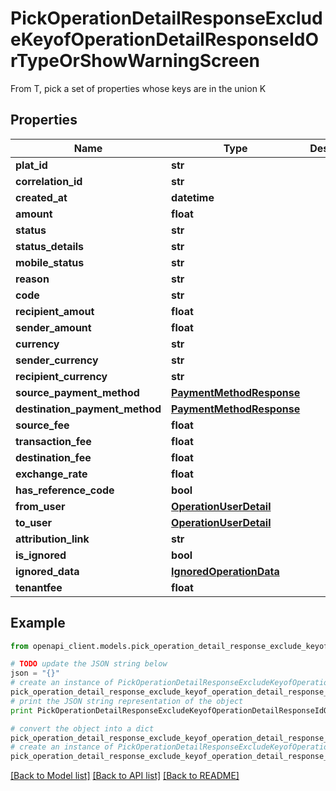 # PickOperationDetailResponseExcludeKeyofOperationDetailResponseIdOrTypeOrShowWarningScreen

From T, pick a set of properties whose keys are in the union K

## Properties
Name | Type | Description | Notes
------------ | ------------- | ------------- | -------------
**plat_id** | **str** |  | [optional] 
**correlation_id** | **str** |  | 
**created_at** | **datetime** |  | 
**amount** | **float** |  | 
**status** | **str** |  | 
**status_details** | **str** |  | [optional] 
**mobile_status** | **str** |  | [optional] 
**reason** | **str** |  | [optional] 
**code** | **str** |  | 
**recipient_amout** | **float** |  | 
**sender_amount** | **float** |  | [optional] 
**currency** | **str** |  | [optional] 
**sender_currency** | **str** |  | [optional] 
**recipient_currency** | **str** |  | [optional] 
**source_payment_method** | [**PaymentMethodResponse**](PaymentMethodResponse.md) |  | [optional] 
**destination_payment_method** | [**PaymentMethodResponse**](PaymentMethodResponse.md) |  | [optional] 
**source_fee** | **float** |  | [optional] 
**transaction_fee** | **float** |  | [optional] 
**destination_fee** | **float** |  | [optional] 
**exchange_rate** | **float** |  | [optional] 
**has_reference_code** | **bool** |  | [optional] 
**from_user** | [**OperationUserDetail**](OperationUserDetail.md) |  | 
**to_user** | [**OperationUserDetail**](OperationUserDetail.md) |  | 
**attribution_link** | **str** |  | [optional] 
**is_ignored** | **bool** |  | [optional] 
**ignored_data** | [**IgnoredOperationData**](IgnoredOperationData.md) |  | [optional] 
**tenantfee** | **float** |  | [optional] 

## Example

```python
from openapi_client.models.pick_operation_detail_response_exclude_keyof_operation_detail_response_id_or_type_or_show_warning_screen import PickOperationDetailResponseExcludeKeyofOperationDetailResponseIdOrTypeOrShowWarningScreen

# TODO update the JSON string below
json = "{}"
# create an instance of PickOperationDetailResponseExcludeKeyofOperationDetailResponseIdOrTypeOrShowWarningScreen from a JSON string
pick_operation_detail_response_exclude_keyof_operation_detail_response_id_or_type_or_show_warning_screen_instance = PickOperationDetailResponseExcludeKeyofOperationDetailResponseIdOrTypeOrShowWarningScreen.from_json(json)
# print the JSON string representation of the object
print PickOperationDetailResponseExcludeKeyofOperationDetailResponseIdOrTypeOrShowWarningScreen.to_json()

# convert the object into a dict
pick_operation_detail_response_exclude_keyof_operation_detail_response_id_or_type_or_show_warning_screen_dict = pick_operation_detail_response_exclude_keyof_operation_detail_response_id_or_type_or_show_warning_screen_instance.to_dict()
# create an instance of PickOperationDetailResponseExcludeKeyofOperationDetailResponseIdOrTypeOrShowWarningScreen from a dict
pick_operation_detail_response_exclude_keyof_operation_detail_response_id_or_type_or_show_warning_screen_form_dict = pick_operation_detail_response_exclude_keyof_operation_detail_response_id_or_type_or_show_warning_screen.from_dict(pick_operation_detail_response_exclude_keyof_operation_detail_response_id_or_type_or_show_warning_screen_dict)
```
[[Back to Model list]](../README.md#documentation-for-models) [[Back to API list]](../README.md#documentation-for-api-endpoints) [[Back to README]](../README.md)


